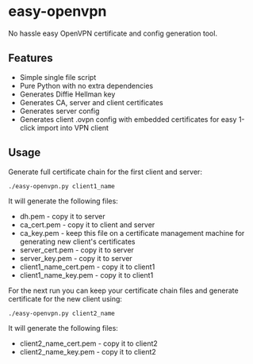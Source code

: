 easy-openvpn
============

No hassle easy OpenVPN certificate and config generation tool.

Features
--------

* Simple single file script
* Pure Python with no extra dependencies
* Generates Diffie Hellman key
* Generates CA, server and client certificates
* Generates server config
* Generates client .ovpn config with embedded certificates for easy 1-click import into VPN client

Usage
-----

Generate full certificate chain for the first client and server:
```
./easy-openvpn.py client1_name
```
It will generate the following files:
* dh.pem - copy it to server
* ca_cert.pem - copy it to client and server
* ca_key.pem - keep this file on a certificate management machine for generating new client's certificates
* server_cert.pem - copy it to server
* server_key.pem - copy it to server
* client1_name_cert.pem - copy it to client1
* client1_name_key.pem - copy it to client1

For the next run you can keep your certificate chain files and generate certificate for the new client using:
```
./easy-openvpn.py client2_name
```
It will generate the following files:
* client2_name_cert.pem - copy it to client2
* client2_name_key.pem - copy it to client2
